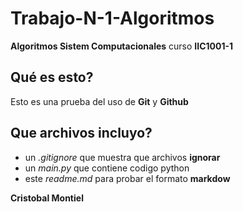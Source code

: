 # Trabajo-N-1-Algoritmos
**Algoritmos Sistem Computacionales** curso **IIC1001-1**
## Qué es esto?	

Esto es una prueba del uso de **Git** y **Github**

## Que archivos incluyo?
- un *.gitignore* que muestra que archivos **ignorar**
- un *main.py* que contiene codigo python
- este *readme.md* para probar el formato **markdow**


**Cristobal Montiel**